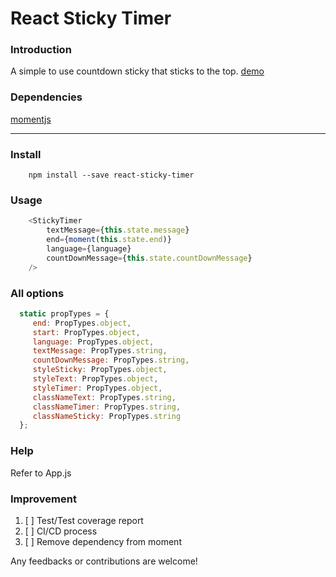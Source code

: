 # React Sticky Timer

### Introduction
A simple to use countdown sticky that sticks to the top. [demo](https://sebastianlzy.github.io/react-sticky-timer/)

### Dependencies
[momentjs](http://momentjs.com/)

-----------
### Install

```cli
    npm install --save react-sticky-timer
```

### Usage

```js
    <StickyTimer
        textMessage={this.state.message}
        end={moment(this.state.end)}
        language={language}
        countDownMessage={this.state.countDownMessage}
    />
```

### All options

```js
  static propTypes = {
     end: PropTypes.object,
     start: PropTypes.object,
     language: PropTypes.object,
     textMessage: PropTypes.string,
     countDownMessage: PropTypes.string,
     styleSticky: PropTypes.object,
     styleText: PropTypes.object,
     styleTimer: PropTypes.object,
     classNameText: PropTypes.string,
     classNameTimer: PropTypes.string,
     classNameSticky: PropTypes.string
  };
```

### Help
Refer to App.js

### Improvement

1. [ ] Test/Test coverage report
2. [ ] CI/CD process
3. [ ] Remove dependency from moment

Any feedbacks or contributions are welcome!